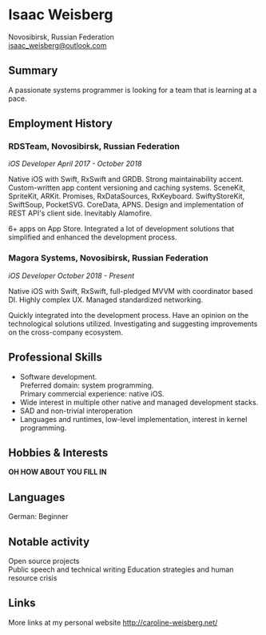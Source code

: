 # Isaac Weisberg
Novosibirsk, Russian Federation  
isaac_weisberg@outlook.com  
## Summary

A passionate systems programmer is looking for a team that is learning at a pace.

## Employment History

### **RDSTeam, Novosibirsk, Russian Federation**
*iOS Developer April 2017 - October 2018*

Native iOS with Swift, RxSwift and GRDB. Strong maintainability accent. Custom-written app content versioning and caching systems. SceneKit, SpriteKit, ARKit. Promises, RxDataSources, RxKeyboard. SwiftyStoreKit, SwiftSoup, PocketSVG. CoreData, APNS. Design and implementation of REST API's client side. Inevitably Alamofire.

6+ apps on App Store. Integrated a lot of development solutions that simplified and enhanced the development process.

### **Magora Systems, Novosibirsk, Russian Federation**  
*iOS Developer October 2018 - Present*

Native iOS with Swift, RxSwift, full-pledged MVVM with coordinator based DI. Highly complex UX. Managed standardized networking.

Quickly integrated into the development process. Have an opinion on the technological solutions utilized. Investigating and suggesting improvements on the cross-company ecosystem.

## Professional Skills

- Software development.  
Preferred domain: system programming.  
Primary commercial experience: native iOS.  
- Wide interest in multiple other native and managed development stacks. 
- SAD and non-trivial interoperation
- Languages and runtimes, low-level implementation, interest in kernel programming.

## Hobbies & Interests

__OH HOW ABOUT YOU FILL IN__  

## Languages

German:	Beginner  

## Notable activity

Open source projects  
Public speech and technical writing
Education strategies and human resource crisis  

## Links

More links at my personal website http://caroline-weisberg.net/
